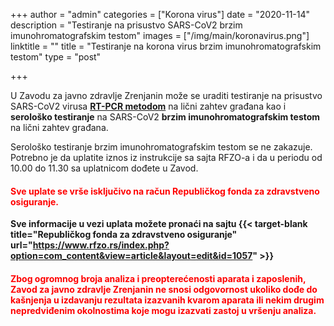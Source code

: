 +++
author = "admin"
categories = ["Korona virus"]
date = "2020-11-14"
description = "Testiranje na prisustvo SARS-CoV2 brzim imunohromatografskim testom"
images = ["/img/main/koronavirus.png"]
linktitle = ""
title = "Testiranje na korona virus brzim imunohromatografskim testom"
type = "post"

+++

U Zavodu za javno zdravlje Zrenjanin može se uraditi testiranje na prisustvo SARS-CoV2 virusa **[RT-PCR metodom](/blog/2020/ezakazivanje/)** na lični zahtev građana kao i **serološko testiranje** na SARS-CoV2 **brzim imunohromatografskim testom** na lični zahtev građana.  

Serološko testiranje brzim imunohromatografskim testom se ne zakazuje. Potrebno je da uplatite iznos iz instrukcije sa sajta RFZO-a i da u periodu od 10.00 do 11.30 sa uplatnicom dođete u Zavod.  
<h4 style="color: red;">Sve uplate se vrše isključivo na račun Republičkog fonda za zdravstveno osiguranje.</h4>

**Sve informacije u vezi uplata možete pronaći na sajtu {{< target-blank title="Republičkog fonda za zdravstveno osiguranje" url="https://www.rfzo.rs/index.php?option=com_content&view=article&layout=edit&id=1057" >}}**  

<h4 style="color: red;">Zbog ogromnog broja analiza i preopterećenosti aparata i zaposlenih, Zavod za javno zdravlje Zrenjanin ne snosi odgovornost ukoliko dođe do kašnjenja u izdavanju rezultata izazvanih kvarom aparata ili nekim drugim nepredviđenim okolnostima koje mogu izazvati zastoj u vršenju analiza.</h4>